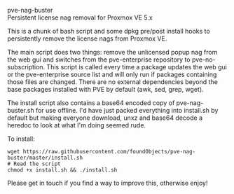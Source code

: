 pve-nag-buster  
Persistent license nag removal for Proxmox VE 5.x

This is a chunk of bash script and some dpkg pre/post install hooks to persistently remove the license nags from Proxmox VE.

The main script does two things: remove the unlicensed popup nag from the web gui and switches from the pve-enterprise repository to pve-no-subscription. This script is called every time a package updates the web gui or the
pve-enterprise source list and will only run if packages containing those files are changed. There are no external dependencies beyond the base packages installed with PVE by default (awk, sed, grep, wget).

The install script also contains a base64 encoded copy of pve-nag-buster.sh for use offline. I'd have just packed everything into install.sh by default but making everyone download, unxz and base64 decode a heredoc to look at what I'm doing seemed rude.

To install: 

```
wget https://raw.githubusercontent.com/foundObjects/pve-nag-buster/master/install.sh
# Read the script
chmod +x install.sh && ./install.sh
```

Please get in touch if you find a way to improve this, otherwise enjoy!
